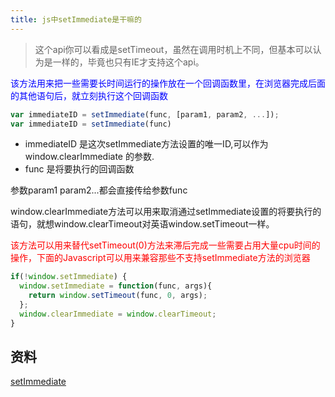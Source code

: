 ```yaml
---
title: js中setImmediate是干嘛的
---
```


> 这个api你可以看成是setTimeout，虽然在调用时机上不同，但基本可以认为是一样的，毕竟也只有IE才支持这个api。

<span style="color: blue">该方法用来把一些需要长时间运行的操作放在一个回调函数里，在浏览器完成后面的其他语句后，就立刻执行这个回调函数</span>
```js
var immediateID = setImmediate(func, [param1, param2, ...]);
var immediateID = setImmediate(func)
```
- immediateID 是这次setImmediate方法设置的唯一ID,可以作为 window.clearImmediate 的参数.
- func 是将要执行的回调函数

参数param1 param2...都会直接传给参数func

window.clearImmediate方法可以用来取消通过setImmediate设置的将要执行的语句，就想window.clearTimeout对英语window.setTimeout一样。

<span style="color: red">该方法可以用来替代setTimeout(0)方法来滞后完成一些需要占用大量cpu时间的操作，下面的Javascript可以用来兼容那些不支持setImmediate方法的浏览器</span>
```js
if(!window.setImmediate) {
  window.setImmediate = function(func, args){
    return window.setTimeout(func, 0, args);
  };
  window.clearImmediate = window.clearTimeout;
}
```
## 资料
[setImmediate](https://www.jianshu.com/p/d207df1ca19e)